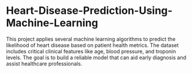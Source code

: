 # Heart-Disease-Prediction-Using-Machine-Learning
This project applies several machine learning algorithms to predict the likelihood of heart disease based on patient health metrics. The dataset includes critical clinical features like age, blood pressure, and troponin levels. The goal is to build a reliable model that can aid early diagnosis and assist healthcare professionals.
